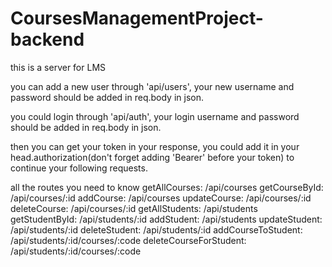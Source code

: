 # CoursesManagementProject-backend

this is a server for LMS

you can add a new user through 'api/users', your new username and password should be added in req.body in json.

you could login through 'api/auth', your login username and password should be added in req.body in json.

then you can get your token in your response, you could add it in your head.authorization(don't forget adding 'Bearer' before your token) to continue your following requests.

all the routes you need to know
getAllCourses: /api/courses
getCourseById: /api/courses/:id
addCourse: /api/courses
updateCourse: /api/courses/:id
deleteCourse: /api/courses/:id
getAllStudents: /api/students
getStudentById: /api/students/:id
addStudent: /api/students
updateStudent: /api/students/:id
deleteStudent: /api/students/:id
addCourseToStudent: /api/students/:id/courses/:code
deleteCourseForStudent: /api/students/:id/courses/:code
